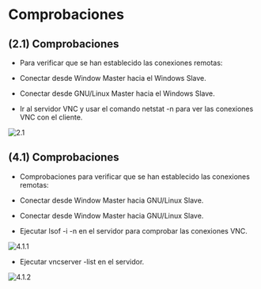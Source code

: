 # Comprobaciones

## (2.1) Comprobaciones
- Para verificar que se han establecido las conexiones remotas:

- Conectar desde Window Master hacia el Windows Slave.
- Conectar desde GNU/Linux Master hacia el Windows Slave.
- Ir al servidor VNC y usar el comando netstat -n para ver las conexiones VNC con el cliente.

 ![2.1](https://github.com/IsraelLemos/add2021-israel-lemos/blob/master/Introducci%C3%B3nVNC/img/2.1.PNG?raw=true)

## (4.1) Comprobaciones
- Comprobaciones para verificar que se han establecido las conexiones remotas:

- Conectar desde Window Master hacia GNU/Linux Slave.
- Conectar desde Window Master hacia GNU/Linux Slave.
- Ejecutar lsof -i -n en el servidor para comprobar las conexiones VNC.

![4.1.1](http://url/to/img.png)

- Ejecutar vncserver -list en el servidor.

![4.1.2](http://url/to/img.png)
